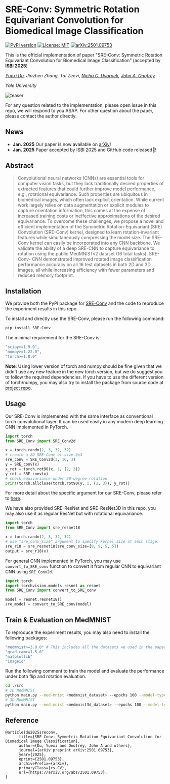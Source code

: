 # SRE-Conv: Symmetric Rotation Equivariant Convolution for Biomedical Image Classification

[![PyPI version](https://img.shields.io/pypi/v/SRE-Conv.svg)](https://pypi.org/project/SRE-Conv/) [![License: MIT](https://img.shields.io/badge/License-MIT-yellow.svg)](./LICENSE) [![arXiv:2501.09753](https://img.shields.io/badge/arXiv-2501.09753-B31B1B.svg)](https://arxiv.org/abs/2501.09753)

This is the official implementation of paper "SRE-Conv: Symmetric Rotation Equivariant Convolution for Biomedical Image Classification" (accepted by **ISBI 2025**)

*[Yuexi Du](https://xypb.github.io/), Jiazhen Zhang, Tal Zeevi, [Nicha C. Dvornek](https://www.hellonicha.com/), [John A. Onofrey](https://medicine.yale.edu/profile/john-onofrey/)*

*Yale University*

![teaser](assets/tesser_480p.gif)

For any question related to the implementation, please open issue in this repo, we will respond to you ASAP. For other question about the paper, please contact the author directly.

## News

- **Jan. 2025** Our paper is now available on [arXiv](https://arxiv.org/abs/2501.09753)!
- **Jan. 2025** Paper accepted by ISBI 2025 and GitHub code released🎉!

## Abstract

> Convolutional neural networks (CNNs) are essential tools for computer vision tasks, but they lack traditionally desired properties of extracted features that could further improve model performance, e.g., rotational equivariance. Such properties are ubiquitous in biomedical images, which often lack explicit orientation. While current work largely relies on data augmentation or explicit modules to capture orientation information, this comes at the expense of increased training costs or ineffective approximations of the desired equivariance. To overcome these challenges, we propose a novel and efficient implementation of the Symmetric Rotation-Equivariant (SRE) Convolution (SRE-Conv) kernel, designed to learn rotation-invariant features while simultaneously compressing the model size. The SRE-Conv kernel can easily be incorporated into any CNN backbone. We validate the ability of a deep SRE-CNN to capture equivariance to rotation using the public MedMNISTv2 dataset (16 total tasks). SRE-Conv- CNN demonstrated improved rotated image classification performance accuracy on all 16 test datasets in both 2D and 3D images, all while increasing efficiency with fewer parameters and reduced memory footprint.


## Installation

We provide both the PyPI package for [SRE-Conv](https://pypi.org/project/SRE-Conv/) and the code to reproduce the experiment results in this repo.

To install and directly use the SRE-Conv, please run the following command:
```bash
pip install SRE-Conv
```

The minimal requirement for the SRE-Conv is:
```bash
"scipy>=1.9.0",
"numpy>=1.22.0",
"torch>=1.8.0"
```

**Note**: Using lower version of torch and numpy should be fine given that we didn't use any new feature in the new torch version, but we do suggest you to follow the required dependencies. If you have to use the different version of torch/numpy, you may also try to install the package from source code at [project repo](https://github.com/XYPB/SRE-Conv).

## Usage

Our SRE-Conv is implemented with the same interface as conventional torch convolutional layer. It can be used easily in any modern deep learning CNN implemented in PyTorch.

```python
import torch
from SRE_Conv import SRE_Conv2d

x = torch.randn(2, 3, 32, 32)
# create a 2D SRE-Conv of size 3x3
sre_conv = SRE_Conv2d(3, 16, 3)
y = SRE_conv(x)
x_rot = torch.rot90(x, 1, (2, 3))
y_rot = SRE_conv(x)
# check equivariance under 90-degree rotation
print(torch.allclose(torch.rot90(y, 1, (2, 3)), y_rot))
```

For more detail about the specific argument for our SRE-Conv, please refer to [here](https://github.com/XYPB/SRE-Conv/blob/458e24c61f97229cfa167c60ad03f7f2c43bb91e/src/SRE_Conv/sre_conv.py#L40-L71).

We have also provided SRE-ResNet and SRE-ResNet3D in this repo, you may also use it as regular ResNet but with rotational equivariance.

```python
import torch
from SRE_Conv import sre_resnet18

x = torch.randn(2, 3, 32, 32)
# use "sre_conv_size" argument to specify kernel size at each stage.
sre_r18 = sre_resnet18(sre_conv_size=[9, 9, 5, 5])
output = sre_r18(x)
```

For general CNN implemented in PyTorch, you may use ``convert_to_SRE_conv`` function to convert it from regular CNN to equivariant CNN using ``SRE_Conv2d``.

```python
import torch
import torchvision.models.resnet as resnet
from SRE_Conv import convert_to_SRE_conv

model = resnet.resnet18()
sre_model = convert_to_SRE_conv(model)
```


## Train & Evaluation on MedMNIST

To reproduce the experiment results, you may also need to install the following packages:
```bash
"medmnist>=3.0.0" # This includes all the datasets we used in the paper
"grad-cam>=1.5.0"
"matplotlib"
"imageio"
```

Run the following comment to train the model and evaluate the performance under both flip and rotation evaluation.
```bash
cd ./src
# 2D MedMNIST
python main.py --med-mnist <medmnist_dataset> --epochs 100 --model-type sre_resnet18 --sre-conv-size-list 9 9 5 5 -b 128 --lr 2e-2 --cos --sgd --eval-rot --eval-flip --train-flip-p 0 --log --cudnn --moco-aug --translate-ratio 0.1 --translation --save-model  --save-best --res-keep-conv1
# 3D MedMNIST
python main.py --med-mnist <medmnist3d_dataset> --epochs 100 --model-type sre_r3d_18 --ri-conv-size-list 5 5 5 5 -b 4 --lr 1e-2 --cos --sgd --eval-rot --res-keep-conv1 --log --cudnn --moco-aug
```


## Reference

```
@article{du2025sreconv,
      title={SRE-Conv: Symmetric Rotation Equivariant Convolution for Biomedical Image Classification}, 
      author={Du, Yuexi and Onofrey, John A and others},
      journal={arXiv preprint arXiv:2501.09753},
      year={2025},
      eprint={2501.09753},
      archivePrefix={arXiv},
      primaryClass={cs.CV},
      url={https://arxiv.org/abs/2501.09753}, 
}
```
